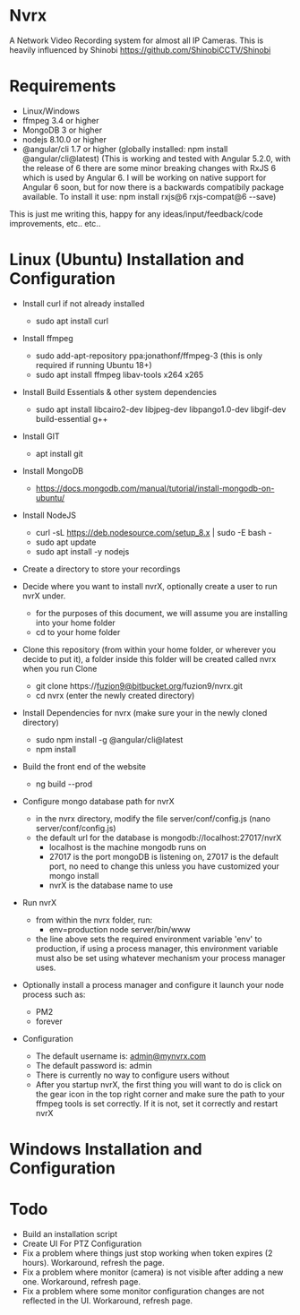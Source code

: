 # Nvrx
A Network Video Recording system for almost all IP Cameras.  This is heavily influenced by Shinobi https://github.com/ShinobiCCTV/Shinobi




# Requirements
* Linux/Windows
* ffmpeg 3.4 or higher
* MongoDB 3 or higher
* nodejs 8.10.0 or higher
* @angular/cli 1.7 or higher (globally installed: npm install @angular/cli@latest)  (This is working and tested with Angular 5.2.0, with the release of 6 there are some minor breaking changes with RxJS 6 which is used by Angular 6.  I will be working on native support for Angular 6 soon, but for now there is a backwards compatibily package available.  To install it use: npm install rxjs@6 rxjs-compat@6 --save)

This is just me writing this, happy for any ideas/input/feedback/code improvements, etc.. etc..


# Linux (Ubuntu) Installation and Configuration
* Install curl if not already installed
    * sudo apt install curl

* Install ffmpeg
    * sudo add-apt-repository ppa:jonathonf/ffmpeg-3  (this is only required if running Ubuntu 18+)
    * sudo apt install ffmpeg libav-tools x264 x265
  
* Install Build Essentials & other system dependencies
    * sudo apt install libcairo2-dev libjpeg-dev libpango1.0-dev libgif-dev build-essential g++
  
* Install GIT
    * apt install git

* Install MongoDB
    * https://docs.mongodb.com/manual/tutorial/install-mongodb-on-ubuntu/

* Install NodeJS
    * curl -sL https://deb.nodesource.com/setup_8.x | sudo -E bash -
    * sudo apt update
    * sudo apt install -y nodejs
  
* Create a directory to store your recordings

* Decide where you want to install nvrX, optionally create a user to run nvrX under.
    * for the purposes of this document, we will assume you are installing into your home folder
    * cd to your home folder

* Clone this repository (from within your home folder, or wherever you decide to put it), a folder inside this folder will be created called nvrx when you run Clone
    * git clone https://fuzion9@bitbucket.org/fuzion9/nvrx.git
    * cd nvrx (enter the newly created directory)

* Install Dependencies for nvrx (make sure your in the newly cloned directory)
    * sudo npm install -g @angular/cli@latest
    * npm install

* Build the front end of the website
    * ng build --prod
  
* Configure mongo database path for nvrX 
    * in the nvrx directory, modify the file server/conf/config.js (nano server/conf/config.js)
    * the default url for the database is mongodb://localhost:27017/nvrX
        * localhost is the machine mongodb runs on
    	* 27017 is the port mongoDB is listening on, 27017 is the default port, no need to change this unless you have customized your mongo install
    	* nvrX is the database name to use

* Run nvrX
    * from within the nvrx folder, run: 
        * env=production node server/bin/www
    * the line above sets the required environment variable 'env' to production, if using a process manager, this environment variable must also be set using whatever mechanism your process manager uses.

* Optionally install a process manager and configure it launch your node process such as:
    * PM2
    * forever

* Configuration
    * The default username is: admin@mynvrx.com
    * The default password is: admin
    * There is currently no way to configure users without 
    * After you startup nvrX, the first thing you will want to do is click on the gear icon in the top right corner and make sure the path to your ffmpeg tools is set correctly.  If it is not, set it correctly and restart nvrX

# Windows Installation and Configuration



# Todo

* Build an installation script
* Create UI For PTZ Configuration
* Fix a problem where things just stop working when token expires (2 hours).  Workaround, refresh the page.
* Fix a problem where monitor (camera) is not visible after adding a new one.  Workaround, refresh page.
* Fix a problem where some monitor configuration changes are not reflected in the UI.  Workaround, refresh page.



